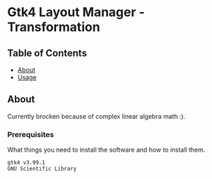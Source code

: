 # Gtk4 Layout Manager - Transformation

## Table of Contents

- [About](#about)
- [Usage](#usage)

## About <a name = "about"></a>

Currently brocken because of complex linear algebra math :).

### Prerequisites

What things you need to install the software and how to install them.

```
gtk4 v3.99.1
GNU Scientific Library
```


